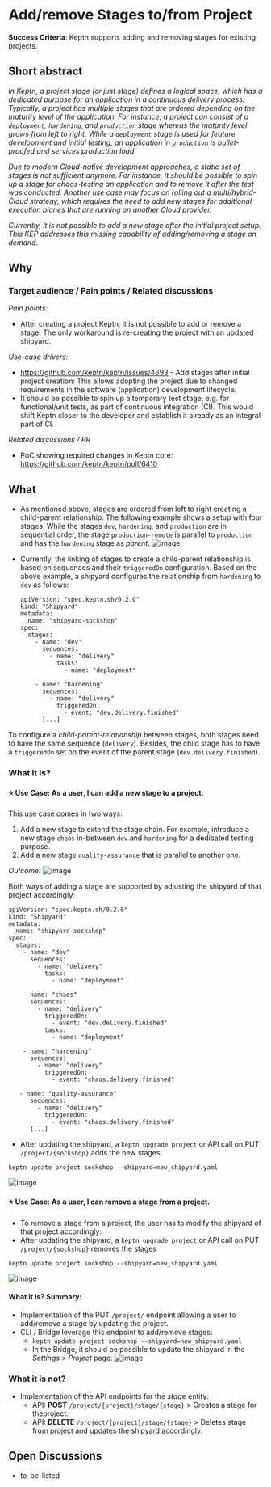 # Add/remove Stages to/from Project

**Success Criteria**: Keptn supports adding and removing stages for existing projects.

## Short abstract
_In Keptn, a project stage (or just stage) defines a logical space, which has a dedicated purpose for an application in a continuous delivery process. Typically, a project has multiple stages that are ordered depending on the maturity level of the application. For instance, a project can consist of a `deployment`, `hardening`, and `production` stage whereas the maturity level grows from left to right. While a `deployment` stage is used for feature development and initial testing, an application in `production` is bullet-proofed and services production load._

_Due to modern Cloud-native development approaches, a static set of stages is not sufficient anymore. For instance, it should be possible to spin up a stage for chaos-testing an application and to remove it after the test was conducted. Another use case may focus on rolling out a multi/hybrid-Cloud strategy, which requires the need to add new stages for additional execution planes that are running on another Cloud provider._

_Currently, it is not possible to add a new stage after the initial project setup. This KEP addresses this missing capability of adding/removing a stage on demand._ 

## Why
### Target audience / Pain points / Related discussions

*Pain points:*
* After creating a project Keptn, it is not possible to add or remove a stage. The only workaround is re-creating the project with an updated shipyard. 

*Use-case drivers:*
* https://github.com/keptn/keptn/issues/4693 - Add stages after initial project creation: This allows adopting the project due to changed requirements in the software (application) development lifecycle. 
* It should be possible to spin up a temporary test stage, e.g. for functional/unit tests, as part of continuous integration (CI). This would shift Keptn closer to the developer and establish it already as an integral part of CI.  

*Related discussions / PR*
* PoC showing required changes in Keptn core: https://github.com/keptn/keptn/pull/6410

## What

* As mentioned above, stages are ordered from left to right creating a child-parent relationship. The following example shows a setup with four stages. While the stages `dev`, `hardening`, and `production` are in sequential order, the stage `production-remote` is parallel to `production` and has the `hardening` stage as _parent_.
![image](https://user-images.githubusercontent.com/729071/152763695-1362fa90-dd41-4f33-93d6-f35954b1ab81.png)

* Currently, the linking of stages to create a child-parent relationship is based on sequences and their `triggeredOn` configuration. Based on the above example, a shipyard configures the relationship from `hardening` to `dev` as follows: 
  ```
  apiVersion: "spec.keptn.sh/0.2.0"
  kind: "Shipyard"
  metadata:
    name: "shipyard-sockshop"
  spec:
    stages:
      - name: "dev"
        sequences:
          - name: "delivery"
            tasks:
              - name: "deployment"
  
      - name: "hardening"
        sequences:
          - name: "delivery"
            triggeredOn:
              - event: "dev.delivery.finished"
        [...]
  ```
To configure a *child-parent-relationship* between stages, both stages need to have the same sequence (`delivery`). Besides, the child stage has to have a `triggeredOn` set on the event of the parent stage (`dev.delivery.finished`). 

### What it is?

#### ⭐ Use Case: As a user, I can add a new stage to a project.

This use case comes in two ways: 
1. Add a new stage to extend the stage chain. For example, introduce a new stage `chaos` in-between `dev` and `hardening` for a dedicated testing purpose.
2. Add a new stage `quality-assurance` that is parallel to another one.

_Outcome:_
![image](https://user-images.githubusercontent.com/729071/154692956-020cb941-c5d6-4192-91e0-e59312eaf4cc.png)

Both ways of adding a stage are supported by adjusting the shipyard of that project accordingly: 

```
apiVersion: "spec.keptn.sh/0.2.0"
kind: "Shipyard"
metadata:
  name: "shipyard-sockshop"
spec:
  stages:
    - name: "dev"
      sequences:
        - name: "delivery"
          tasks:
            - name: "deployment"

    - name: "chaos"
      sequences:
        - name: "delivery"
          triggeredOn:
            - event: "dev.delivery.finished"
          tasks:
            - name: "deployment"

    - name: "hardening"
      sequences:
        - name: "delivery"
          triggeredOn:
            - event: "chaos.delivery.finished"
            
   - name: "quality-assurance"
      sequences:
        - name: "delivery"
          triggeredOn:
            - event: "chaos.delivery.finished"
      [...]
```

* After updating the shipyard, a `keptn upgrade project` or API call on PUT `/project/{sockshop}` adds the new stages:
```
keptn update project sockshop --shipyard=new_shipyard.yaml
```
![image](https://user-images.githubusercontent.com/729071/154693162-98973533-835c-4ea5-9a4c-ff282f4daf9c.png)


#### ⭐ Use Case: As a user, I can remove a stage from a project.


* To remove a stage from a project, the user has to modify the shipyard of that project accordingly: 
* After updating the shipyard, a `keptn upgrade project` or API call on PUT `/project/{sockshop}` removes the stages

```
keptn update project sockshop --shipyard=new_shipyard.yaml
```
![image](https://user-images.githubusercontent.com/729071/154693162-98973533-835c-4ea5-9a4c-ff282f4daf9c.png)

#### What it is? Summary:

* Implementation of the PUT `/project/` endpoint allowing a user to add/remove a stage by updating the project.
* CLI / Bridge leverage this endpoint to add/remove stages:
  * `keptn update project sockshop --shipyard=new_shipyard.yaml`
  * In the Bridge, it should be possible to update the shipyard in the *Settings* > *Project* page:
  ![image](https://user-images.githubusercontent.com/729071/154693886-25f8f49f-0fc2-4673-9fc7-c739d55ad39e.png)

### What it is not?

* Implementation of the API endpoints for the *stage* entity:
  * API: **POST** `/project/{project}/stage/{stage}` > Creates a stage for theproject.
  * API: **DELETE** `/project/{project}/stage/{stage}` > Deletes stage from project and updates the shipyard accordingly.

## Open Discussions

* to-be-listed